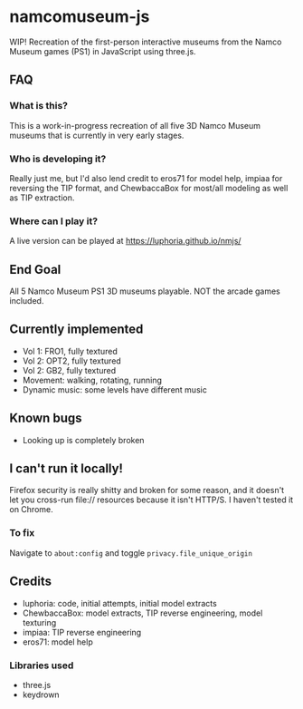 # namcomuseum-js
WIP! Recreation of the first-person interactive museums from the Namco Museum games (PS1) in JavaScript using three.js.

## FAQ

### What is this?
This is a work-in-progress recreation of all five 3D Namco Museum museums that is currently in very early stages.

### Who is developing it?
Really just me, but I'd also lend credit to eros71 for model help, impiaa for reversing the TIP format, and ChewbaccaBox for most/all modeling as well as TIP extraction.

### Where can I play it?
A live version can be played at https://luphoria.github.io/nmjs/

## End Goal
All 5 Namco Museum PS1 3D museums playable. NOT the arcade games included.

## Currently implemented
 - Vol 1: FRO1, fully textured
 - Vol 2: OPT2, fully textured
 - Vol 2: GB2, fully textured
 - Movement: walking, rotating, running
 - Dynamic music: some levels have different music
 
## Known bugs
  - Looking up is completely broken
  
## I can't run it locally!
Firefox security is really shitty and broken for some reason, and it doesn't let you cross-run 
file:// resources because it isn't HTTP/S. I haven't tested it on Chrome. 

### To fix
Navigate to `about:config` and toggle `privacy.file_unique_origin`

## Credits
 - luphoria: code, initial attempts, initial model extracts
 - ChewbaccaBox: model extracts, TIP reverse engineering, model texturing
 - impiaa: TIP reverse engineering
 - eros71: model help
### Libraries used
 - three.js
 - keydrown
